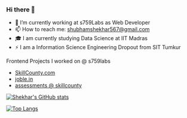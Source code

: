 
### Hi there 👋

- 🔭 I’m currently working at s759Labs as Web Developer
- 📫 How to reach me: shubhamshekhar567@gmail.com
- 🎓 I am currently studying Data Science at IIT Madras
- ⚡ I am a Information Science Engineering Dropout from SIT Tumkur


Frontend Projects I worked on @ s759labs
- [SkillCounty.com](https://skillcounty.com)
- [joble.in](https://joble.in)
- [assessments @ skillcounty](https://www.skillcounty.com/assess/)



[![Shekhar's GitHub stats](https://github-readme-stats.vercel.app/api?username=shubham567&theme=tokyonight&count_private=true&show_icons=true)](https://github.com/Shubham567/)


[![Top Langs](https://github-readme-stats.vercel.app/api/top-langs/?username=shubham567&theme=tokyonight&count_private=true&layout=compact&langs_count=10)](https://github.com/Shubham567/)


